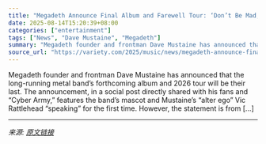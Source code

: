 ```yaml
---
title: "Megadeth Announce Final Album and Farewell Tour: ‘Don’t Be Mad, Don’t Be Sad, Come Celebrate With Me,’ Says Frontman Dave Mustaine"
date: 2025-08-14T15:20:39+08:00
categories: ["entertainment"]
tags: ["News", "Dave Mustaine", "Megadeth"]
summary: "Megadeth founder and frontman Dave Mustaine has announced that the long-running metal band’s forthcoming album and 2026 tour will be their last. The announcement, in a social post directly shared with"
source_url: "https://variety.com/2025/music/news/megadeth-announce-final-album-farewell-tour-1236489361/"
---
```


Megadeth founder and frontman Dave Mustaine has announced that the long-running metal band’s forthcoming album and 2026 tour will be their last. The announcement, in a social post directly shared with his fans and “Cyber Army,” features the band’s mascot and Mustaine’s “alter ego” Vic Rattlehead &#8220;speaking&#8221; for the first time. However, the statement is from [&#8230;]

---

*来源: [原文链接](https://variety.com/2025/music/news/megadeth-announce-final-album-farewell-tour-1236489361/)*
